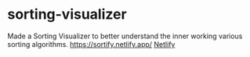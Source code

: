 # sorting-visualizer
Made a Sorting Visualizer to better understand the inner working various sorting algorithms.
https://sortify.netlify.app/
[Netlify](https://sortify.netlify.app/)
